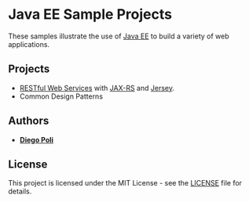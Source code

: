 # Java EE Sample Projects
These samples illustrate the use of [Java EE](http://www.oracle.com/technetwork/java/javaee/overview/index.html) to build a variety of web applications.

## Projects
* [RESTful Web Services](http://docs.oracle.com/javaee/6/tutorial/doc/gijqy.html) with [JAX-RS](https://github.com/jax-rs) and [Jersey](https://jersey.github.io/).
* Common Design Patterns

## Authors
* [**Diego Poli**](https://www.linkedin.com/in/diegopoli)

## License
This project is licensed under the MIT License - see the [LICENSE](LICENSE) file for details.